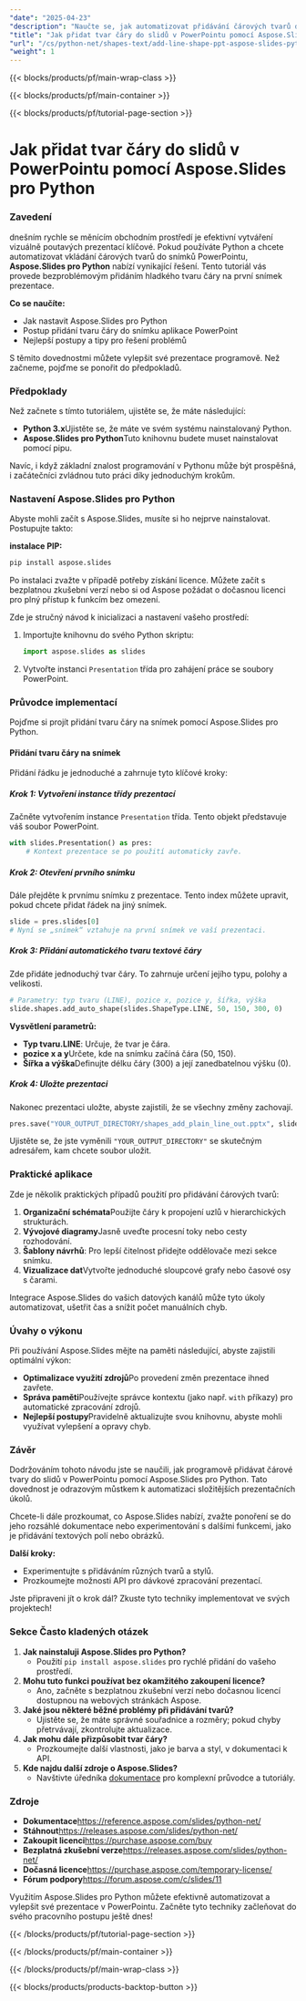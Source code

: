 ```yaml
---
"date": "2025-04-23"
"description": "Naučte se, jak automatizovat přidávání čárových tvarů do slajdů PowerPointu pomocí Aspose.Slides v Pythonu a snadno tak vylepšit své prezentace."
"title": "Jak přidat tvar čáry do slidů v PowerPointu pomocí Aspose.Slides pro Python"
"url": "/cs/python-net/shapes-text/add-line-shape-ppt-aspose-slides-python/"
"weight": 1
---
```


{{< blocks/products/pf/main-wrap-class >}}

{{< blocks/products/pf/main-container >}}

{{< blocks/products/pf/tutorial-page-section >}}
# Jak přidat tvar čáry do slidů v PowerPointu pomocí Aspose.Slides pro Python

### Zavedení

dnešním rychle se měnícím obchodním prostředí je efektivní vytváření vizuálně poutavých prezentací klíčové. Pokud používáte Python a chcete automatizovat vkládání čárových tvarů do snímků PowerPointu, **Aspose.Slides pro Python** nabízí vynikající řešení. Tento tutoriál vás provede bezproblémovým přidáním hladkého tvaru čáry na první snímek prezentace.

**Co se naučíte:**
- Jak nastavit Aspose.Slides pro Python
- Postup přidání tvaru čáry do snímku aplikace PowerPoint
- Nejlepší postupy a tipy pro řešení problémů

S těmito dovednostmi můžete vylepšit své prezentace programově. Než začneme, pojďme se ponořit do předpokladů.

### Předpoklady

Než začnete s tímto tutoriálem, ujistěte se, že máte následující:
- **Python 3.x**Ujistěte se, že máte ve svém systému nainstalovaný Python.
- **Aspose.Slides pro Python**Tuto knihovnu budete muset nainstalovat pomocí pipu.

Navíc, i když základní znalost programování v Pythonu může být prospěšná, i začátečníci zvládnou tuto práci díky jednoduchým krokům.

### Nastavení Aspose.Slides pro Python

Abyste mohli začít s Aspose.Slides, musíte si ho nejprve nainstalovat. Postupujte takto:

**instalace PIP:**

```bash
pip install aspose.slides
```

Po instalaci zvažte v případě potřeby získání licence. Můžete začít s bezplatnou zkušební verzí nebo si od Aspose požádat o dočasnou licenci pro plný přístup k funkcím bez omezení.

Zde je stručný návod k inicializaci a nastavení vašeho prostředí:

1. Importujte knihovnu do svého Python skriptu:
   ```python
   import aspose.slides as slides
   ```

2. Vytvořte instanci `Presentation` třída pro zahájení práce se soubory PowerPoint.

### Průvodce implementací

Pojďme si projít přidání tvaru čáry na snímek pomocí Aspose.Slides pro Python.

#### Přidání tvaru čáry na snímek

Přidání řádku je jednoduché a zahrnuje tyto klíčové kroky:

##### Krok 1: Vytvoření instance třídy prezentací
Začněte vytvořením instance `Presentation` třída. Tento objekt představuje váš soubor PowerPoint.
```python
with slides.Presentation() as pres:
    # Kontext prezentace se po použití automaticky zavře.
```

##### Krok 2: Otevření prvního snímku

Dále přejděte k prvnímu snímku z prezentace. Tento index můžete upravit, pokud chcete přidat řádek na jiný snímek.
```python
slide = pres.slides[0]
# Nyní se „snímek“ vztahuje na první snímek ve vaší prezentaci.
```

##### Krok 3: Přidání automatického tvaru textové čáry

Zde přidáte jednoduchý tvar čáry. To zahrnuje určení jejího typu, polohy a velikosti.
```python
# Parametry: typ tvaru (LINE), pozice x, pozice y, šířka, výška
slide.shapes.add_auto_shape(slides.ShapeType.LINE, 50, 150, 300, 0)
```

**Vysvětlení parametrů:**
- **Typ tvaru.LINE**: Určuje, že tvar je čára.
- **pozice x a y**Určete, kde na snímku začíná čára (50, 150).
- **Šířka a výška**Definujte délku čáry (300) a její zanedbatelnou výšku (0).

##### Krok 4: Uložte prezentaci

Nakonec prezentaci uložte, abyste zajistili, že se všechny změny zachovají.
```python
pres.save("YOUR_OUTPUT_DIRECTORY/shapes_add_plain_line_out.pptx", slides.export.SaveFormat.PPTX)
```

Ujistěte se, že jste vyměnili `"YOUR_OUTPUT_DIRECTORY"` se skutečným adresářem, kam chcete soubor uložit.

### Praktické aplikace

Zde je několik praktických případů použití pro přidávání čárových tvarů:
1. **Organizační schémata**Použijte čáry k propojení uzlů v hierarchických strukturách.
2. **Vývojové diagramy**Jasně uveďte procesní toky nebo cesty rozhodování.
3. **Šablony návrhů**: Pro lepší čitelnost přidejte oddělovače mezi sekce snímku.
4. **Vizualizace dat**Vytvořte jednoduché sloupcové grafy nebo časové osy s čarami.

Integrace Aspose.Slides do vašich datových kanálů může tyto úkoly automatizovat, ušetřit čas a snížit počet manuálních chyb.

### Úvahy o výkonu

Při používání Aspose.Slides mějte na paměti následující, abyste zajistili optimální výkon:
- **Optimalizace využití zdrojů**Po provedení změn prezentace ihned zavřete.
- **Správa paměti**Používejte správce kontextu (jako např. `with` příkazy) pro automatické zpracování zdrojů.
- **Nejlepší postupy**Pravidelně aktualizujte svou knihovnu, abyste mohli využívat vylepšení a opravy chyb.

### Závěr

Dodržováním tohoto návodu jste se naučili, jak programově přidávat čárové tvary do slidů v PowerPointu pomocí Aspose.Slides pro Python. Tato dovednost je odrazovým můstkem k automatizaci složitějších prezentačních úkolů.

Chcete-li dále prozkoumat, co Aspose.Slides nabízí, zvažte ponoření se do jeho rozsáhlé dokumentace nebo experimentování s dalšími funkcemi, jako je přidávání textových polí nebo obrázků.

**Další kroky:**
- Experimentujte s přidáváním různých tvarů a stylů.
- Prozkoumejte možnosti API pro dávkové zpracování prezentací.

Jste připraveni jít o krok dál? Zkuste tyto techniky implementovat ve svých projektech!

### Sekce Často kladených otázek

1. **Jak nainstaluji Aspose.Slides pro Python?**
   - Použití `pip install aspose.slides` pro rychlé přidání do vašeho prostředí.
2. **Mohu tuto funkci používat bez okamžitého zakoupení licence?**
   - Ano, začněte s bezplatnou zkušební verzí nebo dočasnou licencí dostupnou na webových stránkách Aspose.
3. **Jaké jsou některé běžné problémy při přidávání tvarů?**
   - Ujistěte se, že máte správné souřadnice a rozměry; pokud chyby přetrvávají, zkontrolujte aktualizace.
4. **Jak mohu dále přizpůsobit tvar čáry?**
   - Prozkoumejte další vlastnosti, jako je barva a styl, v dokumentaci k API.
5. **Kde najdu další zdroje o Aspose.Slides?**
   - Navštivte úředníka [dokumentace](https://reference.aspose.com/slides/python-net/) pro komplexní průvodce a tutoriály.

### Zdroje
- **Dokumentace**https://reference.aspose.com/slides/python-net/
- **Stáhnout**https://releases.aspose.com/slides/python-net/
- **Zakoupit licenci**https://purchase.aspose.com/buy
- **Bezplatná zkušební verze**https://releases.aspose.com/slides/python-net/
- **Dočasná licence**https://purchase.aspose.com/temporary-license/
- **Fórum podpory**https://forum.aspose.com/c/slides/11

Využitím Aspose.Slides pro Python můžete efektivně automatizovat a vylepšit své prezentace v PowerPointu. Začněte tyto techniky začleňovat do svého pracovního postupu ještě dnes!

{{< /blocks/products/pf/tutorial-page-section >}}

{{< /blocks/products/pf/main-container >}}

{{< /blocks/products/pf/main-wrap-class >}}

{{< blocks/products/products-backtop-button >}}